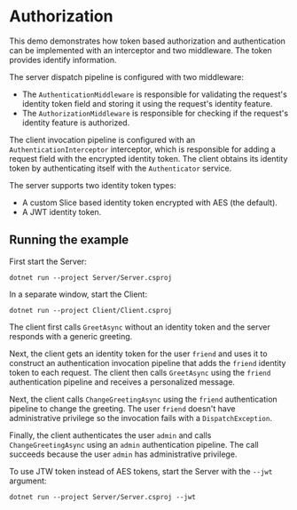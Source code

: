 # Authorization

This demo demonstrates how token based authorization and authentication can be implemented with an interceptor and two
middleware. The token provides identify information.

The server dispatch pipeline is configured with two middleware:
- The `AuthenticationMiddleware` is responsible for validating the request's identity token field and storing it using
  the request's identity feature.
- The `AuthorizationMiddleware` is responsible for checking if the request's identity feature is authorized.

The client invocation pipeline is configured with an `AuthenticationInterceptor` interceptor, which is responsible for adding a request field with the encrypted identity token. The client obtains its identity token by authenticating itself with the `Authenticator` service.

The server supports two identity token types:
- A custom Slice based identity token encrypted with AES (the default).
- A JWT identity token.

## Running the example

First start the Server:

```shell
dotnet run --project Server/Server.csproj
```

In a separate window, start the Client:

```shell
dotnet run --project Client/Client.csproj
```

The client first calls `GreetAsync` without an identity token and the server responds with a generic greeting.

Next, the client gets an identity token for the user `friend` and uses it to construct an authentication invocation
pipeline that adds the `friend` identity token to each request. The client then calls `GreetAsync` using the `friend`
authentication pipeline and receives a personalized message.

Next, the client calls `ChangeGreetingAsync` using the `friend` authentication pipeline to change the greeting. The user `friend` doesn't have administrative privilege so the invocation fails with a `DispatchException`.

Finally, the client authenticates the user `admin` and calls `ChangeGreetingAsync` using an `admin` authentication
pipeline. The call succeeds because the user `admin` has administrative privilege.

To use JTW token instead of AES tokens, start the Server with the `--jwt` argument:

```shell
dotnet run --project Server/Server.csproj --jwt
```
